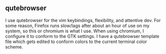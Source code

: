 ## qutebrowser

I use qutebrowser for the vim keybindings, flexibility, and attentive dev. For some reason, Firefox runs slow/lags after about an hour of use on my system, so this or chromium is what I use. When using chromium, I configure it to conform to the GTK settings. I have a qutebrowser template file which gets edited to conform colors to the current terminal color scheme.
